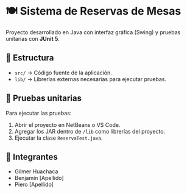 # 🍽️ Sistema de Reservas de Mesas

Proyecto desarrollado en Java con interfaz gráfica (Swing) y pruebas unitarias con **JUnit 5**.

## 📂 Estructura
- `src/` → Código fuente de la aplicación.
- `lib/` → Librerías externas necesarias para ejecutar pruebas.

## 🧪 Pruebas unitarias
Para ejecutar las pruebas:
1. Abrir el proyecto en NetBeans o VS Code.
2. Agregar los JAR dentro de `/lib` como librerías del proyecto.
3. Ejecutar la clase `ReservaTest.java`.

## 👥 Integrantes
- Gilmer Huachaca  
- Benjamín [Apellido]  
- Piero [Apellido]  

